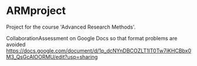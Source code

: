 # ARMproject

Project for the course 'Advanced Research Methods'.

CollaborationAssessment on Google Docs so that format problems are avoided https://docs.google.com/document/d/1p_dcNYnDBCOZLT1lT0Tw7iKHCBbx0M3_QsGcAIOORMU/edit?usp=sharing

